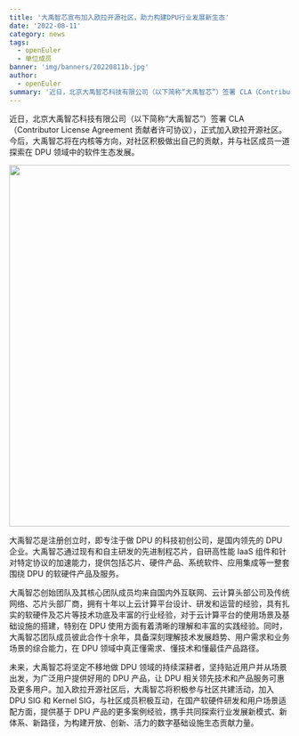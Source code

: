 ```yaml
---
title: '大禹智芯宣布加入欧拉开源社区，助力构建DPU行业发展新生态'
date: '2022-08-11'
category: news
tags:
  - openEuler
  - 单位成员
banner: 'img/banners/20220811b.jpg'
author:
  - openEuler
summary: '近日，北京大禹智芯科技有限公司（以下简称“大禹智芯”）签署 CLA（Contributor License Agreement 贡献者许可协议），正式加入欧拉开源社区。今后，大禹智芯将在内核等方向，对社区积极做出自己的贡献，并与社区成员一道探索在DPU领域中的软件生态发展。'
---
```


近日，北京大禹智芯科技有限公司（以下简称“大禹智芯”）签署 CLA（Contributor License Agreement 贡献者许可协议），正式加入欧拉开源社区。今后，大禹智芯将在内核等方向，对社区积极做出自己的贡献，并与社区成员一道探索在 DPU 领域中的软件生态发展。

<img src="/img/news/20220811/20220811b.jpg" width="650"/>

大禹智芯是注册创立时，即专注于做 DPU 的科技初创公司，是国内领先的 DPU 企业。大禹智芯通过现有和自主研发的先进制程芯片，自研高性能 IaaS 组件和针对特定协议的加速能力，提供包括芯片、硬件产品、系统软件、应用集成等一整套围绕 DPU 的软硬件产品及服务。

大禹智芯创始团队及其核心团队成员均来自国内外互联网、云计算头部公司及传统网络、芯片头部厂商，拥有十年以上云计算平台设计、研发和运营的经验，具有扎实的软硬件及芯片等技术功底及丰富的行业经验，对于云计算平台的使用场景及基础设施的搭建，特别在 DPU 使用方面有着清晰的理解和丰富的实践经验。同时，大禹智芯团队成员彼此合作十余年，具备深刻理解技术发展趋势、用户需求和业务场景的综合能力，在 DPU 领域中真正懂需求、懂技术和懂最佳产品路径。

未来，大禹智芯将坚定不移地做 DPU 领域的持续深耕者，坚持贴近用户并从场景出发，为广泛用户提供好用的 DPU 产品，让 DPU 相关领先技术和产品服务可惠及更多用户。加入欧拉开源社区后，大禹智芯将积极参与社区共建活动，加入 DPU SIG 和 Kernel SIG，与社区成员积极互动，在国产软硬件研发和用户场景适配方面，提供基于 DPU 产品的更多案例经验，携手共同探索行业发展新模式、新体系、新路径，为构建开放、创新、活力的数字基础设施生态贡献力量。
